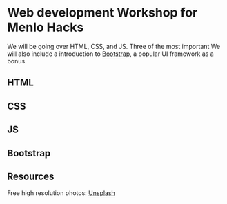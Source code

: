 # Web development Workshop for Menlo Hacks

We will be going over HTML, CSS, and JS. Three of the most important We will also include a introduction to [Bootstrap](https://getbootstrap.com/), a popular UI framework as a bonus. 

## HTML

## CSS

## JS

## Bootstrap

## Resources
Free high resolution photos: [Unsplash](https://unsplash.com/)